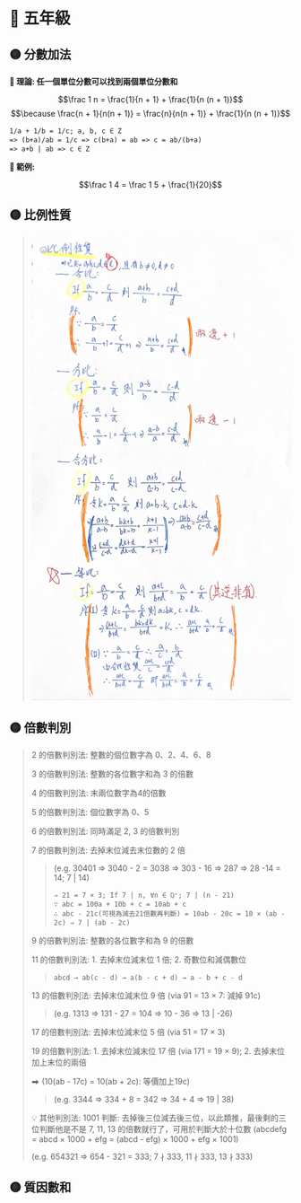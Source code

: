 # 📖 五年級

## 🟡 分數加法

**📌 理論: 任一個單位分數可以找到兩個單位分數和**

$$\frac 1 n = \frac{1}{n + 1} + \frac{1}{n (n + 1)}$$
$$\because \frac{n + 1}{n(n + 1)} = \frac{n}{n(n + 1)} + \frac{1}{n (n + 1)}$$

```proof
1/a + 1/b = 1/c; a, b, c ∈ Z
=> (b+a)/ab = 1/c => c(b+a) = ab => c = ab/(b+a)
=> a+b | ab => c ∈ Z
```

**📌 範例:**

$$\frac 1 4 = \frac 1 5 + \frac{1}{20}$$

## 🟡 比例性質

> ![Imgur](../math-docs-images/五年級/1.PNG)

## 🟡 倍數判別

> 2 的倍數判別法: 整數的個位數字為 0、2、4、6、8
>
> 3 的倍數判別法: 整數的各位數字和為 3 的倍數
>
> 4 的倍數判別法: 末兩位數字為4的倍數
>
> 5 的倍數判別法: 個位數字為 0、5
>
> 6 的倍數判別法: 同時滿足 2, 3 的倍數判別
>
> 7 的倍數判別法: 去掉末位減去末位數的 2 倍
>
> > (e.g. 30401 ⇒ 3040 - 2 = 3038 ⇒ 303 - 16 ⇒ 287 ⇒ 28 -14 = 14; 7 | 14)
> >
> > ```proof
> > ⇒ 21 = 7 × 3; If 7 | n, ∀n ∈ ℚ⁺; 7 | (n - 21)
> > ∵ abc = 100a + 10b + c = 10ab + c
> > ∴ abc - 21c(可視為減去21倍數再判斷) = 10ab - 20c = 10 × (ab - 2c) ⇒ 7 | (ab - 2c)
> > ```
>
> 9 的倍數判別法: 整數的各位數字和為 9 的倍數
>
> 11 的倍數判別法: 1. 去掉末位減末位 1 倍; 2. 奇數位和減偶數位
>
> > ```proof
> > abcd → ab(c - d) → a(b - c + d) → a - b + c - d
> >
> > ```
>
> 13 的倍數判別法: 去掉末位減末位 9 倍 (via 91 = 13 × 7: 減掉 91c)
>
> > (e.g. 1313 ⇒ 131 - 27 = 104 ⇒ 10 - 36 ⇒ 13 | -26)
>
> 17 的倍數判別法: 去掉末位減末位 5 倍 (via 51 = 17 × 3)
>
> 19 的倍數判別法: 1. 去掉末位減末位 17 倍 (via 171 = 19 × 9); 2. 去掉末位加上末位的兩倍
>
> ⮕ (10(ab - 17c) = 10(ab + 2c): 等價加上19c)
>
> > (e.g. 3344 ⇒ 334 + 8 = 342 ⇒ 34 + 4 ⇒ 19 | 38)
>
> 💡 其他判別法: 1001 判斷: 去掉後三位減去後三位，以此類推，最後剩的三位判斷他是不是 7, 11, 13 的倍數就行了，可用於判斷大於十位數 (abcdefg = abcd × 1000 + efg = (abcd - efg) × 1000 + efg × 1001)
>
> (e.g. 654321 ⇒ 654 - 321 = 333; 7 ∤ 333, 11 ∤ 333, 13 ∤ 333)

## 🟡 質因數和

```

```
